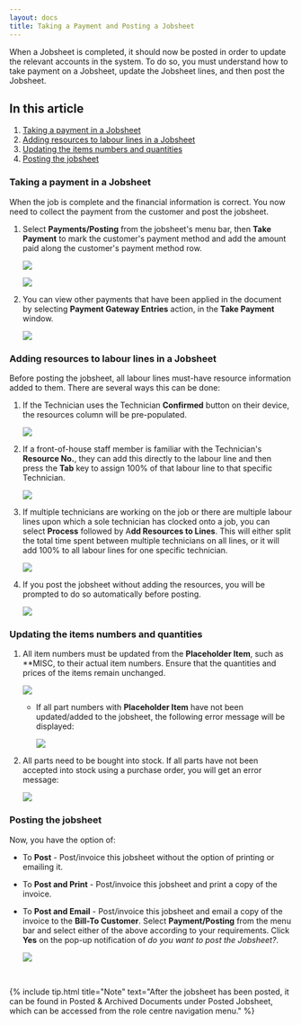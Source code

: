 ```yaml
---
layout: docs
title: Taking a Payment and Posting a Jobsheet
---
```


When a Jobsheet is completed, it should now be posted in order to update the relevant accounts in the system. To do so, you must understand how to take payment on a Jobsheet, update the Jobsheet lines, and then post the Jobsheet.

## In this article
1. [Taking a payment in a Jobsheet](#taking-a-payment-in-a-jobsheet)
2. [Adding resources to labour lines in a Jobsheet](#adding-resources-to-labour-lines-in-a-jobsheet)
3. [Updating the items numbers and quantities](#updating-the-items-numbers-and-quantities)
4. [Posting the jobsheet](#posting-the-jobsheet)

### Taking a payment in a Jobsheet 
When the job is complete and the financial information is correct. You now need to collect the payment from the customer and post the jobsheet.
1. Select **Payments/Posting** from the jobsheet's menu bar, then **Take Payment** to mark the customer's payment method and add the amount paid along the customer's payment method row.

    ![](media/garagehive-jobsheet-taking-payment1.png)

    ![](media/garagehive-jobsheet-taking-payment2.png)

2. You can view other payments that have been applied in the document by selecting **Payment Gateway Entries** action, in the **Take Payment** window.

    ![](media/garagehive-jobsheet-taking-payment2a.png)

### Adding resources to labour lines in a Jobsheet
Before posting the jobsheet, all labour lines must-have resource information added to them. There are several ways this can be done:
1. If the Technician uses the Technician **Confirmed** button on their device, the resources column will be pre-populated.

    ![](media/garagehive-jobsheet-adding-resources1.gif)

2. If a front-of-house staff member is familiar with the Technician's **Resource No.**, they can add this directly to the labour line and then press the **Tab** key to assign 100% of that labour line to that specific Technician.

    ![](media/garagehive-jobsheet-adding-resources2.gif)  

3. If multiple technicians are working on the job or there are multiple labour lines upon which a sole technician has clocked onto a job, you can select **Process** followed by A**dd Resources to Lines**. This will either split the total time spent between multiple technicians on all lines, or it will add 100% to all labour lines for one specific technician. 

    ![](media/garagehive-jobsheet-adding-resources3.gif)

4. If you post the jobsheet without adding the resources, you will be prompted to do so automatically before posting.

    ![](media/garagehive-jobsheet-adding-resources4.gif)

### Updating the items numbers and quantities
1. All item numbers must be updated from the **Placeholder Item**, such as **MISC, to their actual item numbers. Ensure that the quantities and prices of the items remain unchanged.

    ![](media/garagehive-jobsheet-placeholder-item1.gif)

    - If all part numbers with **Placeholder Item** have not been updated/added to the jobsheet, the following error message will be displayed:

        ![](media/garagehive-jobsheet-placeholder-item2.png)

2. All parts need to be bought into stock. If all parts have not been accepted into stock using a purchase order, you will get an error message: 

    ![](media/garagehive-jobsheet-taking-payment3.png)


### Posting the jobsheet
Now, you have the option of:  
* To **Post** - Post/invoice this jobsheet without the option of printing or emailing it.
* To **Post and Print** - Post/invoice this jobsheet and print a copy of the invoice.
* To **Post and Email** - Post/invoice this jobsheet and email a copy of the invoice to the **Bill-To Customer**.
Select **Payment/Posting** from the menu bar and select either of the above according to your requirements. Click **Yes** on the pop-up notification of *do you want to post the Jobsheet?*.

    ![](media/garagehive-jobsheet-posting1.gif)

<br>

{% include tip.html title="Note" text="After the jobsheet has been posted, it can be found in Posted & Archived Documents under Posted Jobsheet, which can be accessed from the role centre navigation menu." %}
